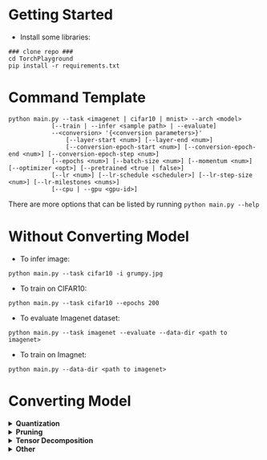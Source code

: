 # Getting Started
- Install some libraries:
```
### clone repo ###
cd TorchPlayground
pip install -r requirements.txt
```

# Command Template
```
python main.py --task <imagenet | cifar10 | mnist> --arch <model>
            [--train | --infer <sample path> | --evaluate]
            --<conversion> '{<conversion parameters>}'
                [--layer-start <num>] [--layer-end <num>]
                [--conversion-epoch-start <num>] [--conversion-epoch-end <num>] [--conversion-epoch-step <num>]
            [--epochs <num>] [--batch-size <num>] [--momentum <num>] [--optimizer <opt>] [--pretrained <true | false>]
            [--lr <num>] [--lr-schedule <scheduler>] [--lr-step-size <num>] [--lr-milestones <nums>]
            [--cpu | --gpu <gpu-id>]
```

There are more options that can be listed by running `python main.py --help`

# Without Converting Model
- To infer image:
```
python main.py --task cifar10 -i grumpy.jpg
```

- To train on CIFAR10:
```
python main.py --task cifar10 --epochs 200
```

- To evaluate Imagenet dataset:
```
python main.py --task imagenet --evaluate --data-dir <path to imagenet>
```

- To train on Imagnet:
```
python main.py --data-dir <path to imagenet>
```

# Converting Model
<details>
<summary><b>Quantization</b></summary>
- To convert convolution to APoT 5-bit quantized convolution:
```
python main.py -i grumpy.jpg --apot '{"bit": 5}'
```

- To convert convolution and linear layers to HAQ 4-bit quantization:
```
python main.py -i grumpy.jpg --haq '{"w_bit": 5, "a_bit": 5}'
```

- To quantize convolution and linear layers using DeepShift:
```
python main.py --deepshift '{"shift_type": "PS"}'
```
</details>

<details>
<summary><b>Pruning</b></summary>

- Unstructured pruning with 90% sparsity based on L1 norm:
```
python main.py --task cifar10 --epochs 200 --prune '{"amount": 0.9, "type": "l1_unstructured"}'
```
</details>

<details>
<summary><b>Tensor Decomposition</b></summary>
- To perform Tucker decomposition
```
python main.py --data-dir ~/datasets/imagenet --tucker-decompose '{"ranks":[20,20]}' --task imagenet --pretrained True --arch resnet18 --layer-start 1
```

- To perform depthwise decomposition
```
python main.py --data-dir ~/datasets/imagenet --depthwise-decompose '{"threshold":0.3}' --task imagenet --pretrained True --arch resnet18 --layer-start 1
```
</details>

<details>
<summary><b>Other</b></summary>
- To increase stride of convolution and upsample
```
python main.py -i grumpy.jpg --convup '{"scale": 2, "mode": "bilinear"}'
```

- To downsize every other epoch
```
python main.py --data-dir ~/datasets/ --scale-input '{"scale_factor":0.25, "recompute_scale_factor":true}'  --task cifar10 --pretrained False --arch resnet20 --conversion-epoch-start 0 --conversion-epoch-end 200 --conversion-epoch-step 2
```
</details>